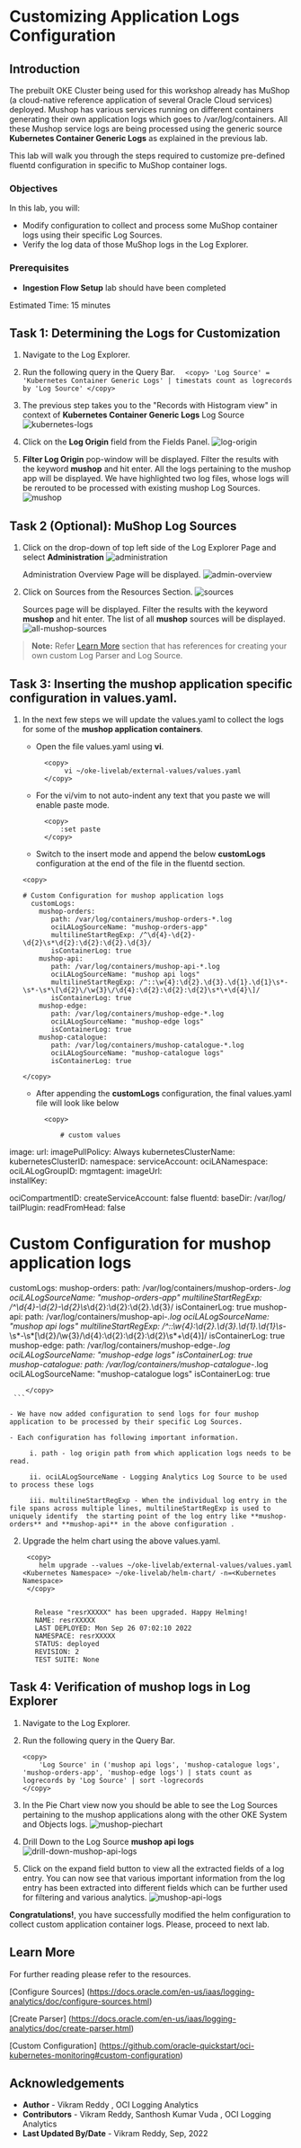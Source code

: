 # Customizing Application Logs Configuration

## Introduction

The prebuilt OKE Cluster being used for this workshop already has MuShop (a cloud-native reference application of several Oracle Cloud services) deployed. Mushop has various services running on different containers generating their own application logs which goes to /var/log/containers. All these Mushop service logs are being processed using the generic source **Kubernetes Container Generic Logs** as explained in the previous lab.

This lab will walk you through the steps required to customize pre-defined fluentd configuration in specific to MuShop container logs.  
 
### Objectives

In this lab, you will:
* Modify configuration to collect and process some MuShop container logs using their specific Log Sources.
* Verify the log data of those MuShop logs in the Log Explorer.


### Prerequisites

* **Ingestion Flow Setup** lab should have been completed

Estimated Time: 15 minutes

## Task 1: Determining the Logs for Customization

1. Navigate to the Log Explorer.

2. Run the following query in the Query Bar.
        ```  
            <copy>
                'Log Source' = 'Kubernetes Container Generic Logs' | timestats count as logrecords by 'Log Source'
            </copy>
        ``` 
   
3. The previous step takes you to the "Records with Histogram view" in context of **Kubernetes Container Generic Logs** Log Source
    ![kubernetes-logs](images/kubernetes-container-generic-logs.png) 

4. Click on the **Log Origin** field from the Fields Panel.
    ![log-origin](images/log-origin.png) 

5. **Filter Log Origin** pop-window will be displayed. Filter the results with the keyword **mushop** and hit enter. All the logs pertaining to the mushop app will be displayed. We have highlighted two log files, whose logs will be rerouted to be processed with existing mushop Log Sources.
    ![mushop](images/mu-shop.png)    


## Task 2 (Optional): MuShop Log Sources
1. Click on the drop-down of top left side of the Log Explorer Page and select **Administration**
    ![administration](images/administration.png) 

   Administration Overview Page will be displayed.
    ![admin-overview](images/admin-overview.png) 

2. Click on Sources from the Resources Section.
    ![sources](images/sources.png) 

   Sources page will be displayed. Filter the results with the keyword **mushop** and hit enter. The list of all **mushop** sources will be displayed.
    ![all-mushop-sources](images/all-mushop-sources.png)

> **Note:** Refer [Learn More](#LearnMore) section that has references for creating your own custom Log Parser and Log Source.


## Task 3: Inserting the mushop application specific configuration in values.yaml.

1. In the next few steps we will update the values.yaml to collect the logs for some of the **mushop application containers**.
    - Open the file values.yaml using **vi**.
      ```
        <copy>
             vi ~/oke-livelab/external-values/values.yaml
        </copy>
      ```
    - For the vi/vim to not auto-indent any text that you paste we will enable paste mode.
      
      ```
        <copy>
            :set paste
        </copy>
      ``` 

    - Switch to the insert mode and append the below **customLogs** configuration at the end of the file in the fluentd section.
     ```
     <copy>
   
    # Custom Configuration for mushop application logs    
       customLogs:
         mushop-orders:
            path: /var/log/containers/mushop-orders-*.log
            ociLALogSourceName: "mushop-orders-app"
            multilineStartRegExp: /^\d{4}-\d{2}-\d{2}\s*\d{2}:\d{2}:\d{2}.\d{3}/
            isContainerLog: true
         mushop-api:
            path: /var/log/containers/mushop-api-*.log
            ociLALogSourceName: "mushop api logs"
            multilineStartRegExp: /^::\w{4}:\d{2}.\d{3}.\d{1}.\d{1}\s*-\s*-\s*\[\d{2}\/\w{3}\/\d{4}:\d{2}:\d{2}:\d{2}\s*\+\d{4}\]/
            isContainerLog: true
         mushop-edge:
            path: /var/log/containers/mushop-edge-*.log
            ociLALogSourceName: "mushop-edge logs"
            isContainerLog: true  
         mushop-catalogue:
            path: /var/log/containers/mushop-catalogue-*.log
            ociLALogSourceName: "mushop-catalogue logs"
            isContainerLog: true
     
     </copy>
     ```
    
    - After appending the **customLogs** configuration, the final values.yaml file will look like below
      
      ```
        <copy>
        
            # custom values
  image:
      url: <Container Image URL>
      imagePullPolicy: Always
  kubernetesClusterName:  <Kubernetes Cluster Name>
  kubernetesClusterID: <Kubernetes Cluster OCID>
  namespace: <Kubernetes Namespace>
  serviceAccount: <Kubernetes Service Account>
  ociLANamespace: <Logging Analytics Namespace>
  ociLALogGroupID: <Logging Analytics LogGroup OCID>
  mgmtagent: 
      imageUrl: <Management Agent Container Image URL>   
      installKey: <Management Agent Install Key>
      
  ociCompartmentID: <Compartment OCID> 
  createServiceAccount:  false
  fluentd:
      baseDir: /var/log/<Kubernetes Namespace>
      tailPlugin:
                    readFromHead:  false
# Custom Configuration for mushop application logs    
  customLogs:
    mushop-orders:
       path: /var/log/containers/mushop-orders-*.log
       ociLALogSourceName: "mushop-orders-app"
       multilineStartRegExp: /^\d{4}-\d{2}-\d{2}\s*\d{2}:\d{2}:\d{2}.\d{3}/
       isContainerLog: true
    mushop-api:
       path: /var/log/containers/mushop-api-*.log
       ociLALogSourceName: "mushop api logs"
       multilineStartRegExp: /^::\w{4}:\d{2}.\d{3}.\d{1}.\d{1}\s*-\s*-\s*\[\d{2}\/\w{3}\/\d{4}:\d{2}:\d{2}:\d{2}\s*\+\d{4}\]/
       isContainerLog: true
    mushop-edge:
       path: /var/log/containers/mushop-edge-*.log
       ociLALogSourceName: "mushop-edge logs"
       isContainerLog: true  
    mushop-catalogue:
       path: /var/log/containers/mushop-catalogue-*.log
       ociLALogSourceName: "mushop-catalogue logs"
       isContainerLog: true

        </copy>
     ```   

    - We have now added configuration to send logs for four mushop application to be processed by their specific Log Sources.
    
    - Each configuration has following important information.

         i. path - log origin path from which application logs needs to be read.

         ii. ociLALogSourceName - Logging Analytics Log Source to be used to process these logs 

         iii. multilineStartRegExp - When the individual log entry in the file spans across multiple lines, multilineStartRegExp is used to uniquely identify  the starting point of the log entry like **mushop-orders** and **mushop-api** in the above configuration . 

        
2. Upgrade the helm chart using the above values.yaml.

    ```
     <copy>
        helm upgrade --values ~/oke-livelab/external-values/values.yaml <Kubernetes Namespace> ~/oke-livelab/helm-chart/ -n=<Kubernetes Namespace>
     </copy>
       
     ```

     ```
        Release "resrXXXXX" has been upgraded. Happy Helming!
        NAME: resrXXXXX
        LAST DEPLOYED: Mon Sep 26 07:02:10 2022
        NAMESPACE: resrXXXXX
        STATUS: deployed
        REVISION: 2
        TEST SUITE: None    
     ```

## Task 4: Verification of mushop logs in Log Explorer

1. Navigate to the Log Explorer.

2. Run the following query in the Query Bar.

    ```
    <copy>
        'Log Source' in ('mushop api logs', 'mushop-catalogue logs', 'mushop-orders-app', 'mushop-edge logs') | stats count as logrecords by 'Log Source' | sort -logrecords
    </copy>
    ```
3. In the Pie Chart view now you should be able to see the Log Sources pertaining to the mushop applications along with the other OKE System and Objects logs.
    ![mushop-piechart](images/mushop-piechart.png)

4. Drill Down to the Log Source **mushop api logs**
    ![drill-down-mushop-api-logs](images/drill-down-mushop-api-logs.png)

5. Click on the expand field button to view all the extracted fields of a log entry. You can now see that various important information from the log entry has been extracted into different fields which can be further used for filtering and various analytics.
    ![mushop-api-logs](images/mushop-api-logs.png)


**Congratulations!**, you have successfully modified the helm configuration to collect custom application container logs. Please, proceed to next lab.

## Learn More
For further reading please refer to the resources.

[Configure Sources] (https://docs.oracle.com/en-us/iaas/logging-analytics/doc/configure-sources.html)

[Create Parser] (https://docs.oracle.com/en-us/iaas/logging-analytics/doc/create-parser.html)

[Custom Configuration] (https://github.com/oracle-quickstart/oci-kubernetes-monitoring#custom-configuration)

## Acknowledgements
* **Author** - Vikram Reddy , OCI Logging Analytics
* **Contributors** -  Vikram Reddy, Santhosh Kumar Vuda , OCI Logging Analytics
* **Last Updated By/Date** - Vikram Reddy, Sep, 2022